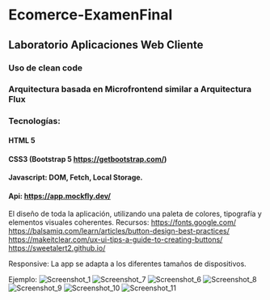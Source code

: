 # Ecomerce-ExamenFinal
## Laboratorio Aplicaciones Web Cliente
### Uso de clean code
### Arquitectura basada en Microfrontend similar a Arquitectura Flux

### Tecnologías: 
#### HTML 5
#### CSS3  (Bootstrap 5 https://getbootstrap.com/)
#### Javascript: DOM, Fetch, Local Storage. 
#### Api: https://app.mockfly.dev/

El diseño de toda la aplicación, utilizando una paleta de colores, tipografía y elementos visuales coherentes.
Recursos:
https://fonts.google.com/
https://balsamiq.com/learn/articles/button-design-best-practices/
https://makeitclear.com/ux-ui-tips-a-guide-to-creating-buttons/
https://sweetalert2.github.io/

Responsive: 
La app se adapta a los diferentes tamaños de dispositivos.

Ejemplo:
![Screenshot_1](https://github.com/user-attachments/assets/b5584646-0bc7-43b2-8168-00f9a4116acc)
![Screenshot_7](https://github.com/user-attachments/assets/2ea7c7d6-7634-495a-9a1a-b892b40b0428)
![Screenshot_6](https://github.com/user-attachments/assets/906d8609-dfb1-48fb-8080-d83dd745f212)
![Screenshot_8](https://github.com/user-attachments/assets/b27af218-3f5d-40bb-a145-d307a9c98bcf)
![Screenshot_9](https://github.com/user-attachments/assets/688bf895-e2a5-4ce0-8cd1-559bae288579)
![Screenshot_10](https://github.com/user-attachments/assets/87bd1f2e-c9d5-496e-b8fc-aac2c5d5aff3)
![Screenshot_11](https://github.com/user-attachments/assets/215451c3-2736-41d8-831c-343170f6d5b3)
